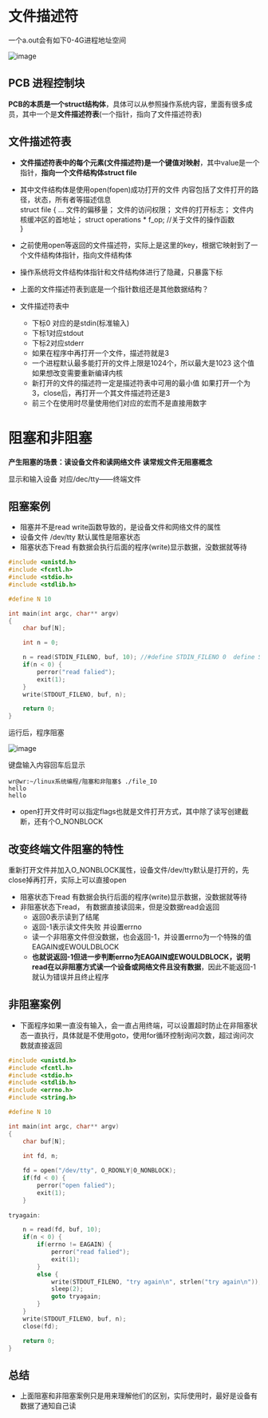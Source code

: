 <p id="文件描述符"></p>  

# 文件描述符


一个a.out会有如下0-4G进程地址空间

![image](https://user-images.githubusercontent.com/58176267/159222872-595e5880-0774-4a18-bfc7-4a245a025140.png)

## PCB 进程控制块  

**PCB的本质是一个struct结构体**，具体可以从参照操作系统内容，里面有很多成员，其中一个是**文件描述符表**(一个指针，指向了文件描述符表)  

## 文件描述符表  

* **文件描述符表中的每个元素(文件描述符)是一个键值对映射**，其中value是一个指针，**指向一个文件结构体struct file**  
* 其中文件结构体是使用open(fopen)成功打开的文件  内容包括了文件打开的路径，状态，所有者等描述信息  
struct file
{
    ...
    文件的偏移量；
    文件的访问权限；
    文件的打开标志；
    文件内核缓冲区的首地址；
    struct operations * f_op; //关于文件的操作函数  
}  
* 之前使用open等返回的文件描述符，实际上是这里的key，根据它映射到了一个文件结构体指针，指向文件结构体  
* 操作系统将文件结构体指针和文件结构体进行了隐藏，只暴露下标  
* 上面的文件描述符表到底是一个指针数组还是其他数据结构？

* 文件描述符表中  
    * 下标0 对应的是stdin(标准输入)
    * 下标1对应stdout
    * 下标2对应stderr
    * 如果在程序中再打开一个文件，描述符就是3
    * 一个进程默认最多能打开的文件上限是1024个，所以最大是1023  这个值如果想改变需要重新编译内核  
    * 新打开的文件的描述符一定是描述符表中可用的最小值  如果打开一个为3，close后，再打开一个其文件描述符还是3  
    * 前三个在使用时尽量使用他们对应的宏而不是直接用数字

# 阻塞和非阻塞  

**产生阻塞的场景：读设备文件和读网络文件  读常规文件无阻塞概念**  

显示和输入设备 对应/dec/tty——终端文件  

## 阻塞案例  

* 阻塞并不是read write函数导致的，是设备文件和网络文件的属性  
* 设备文件 /dev/tty 默认属性是阻塞状态  
* 阻塞状态下read   有数据会执行后面的程序(write)显示数据，没数据就等待  


```c
#include <unistd.h>  
#include <fcntl.h>   
#include <stdio.h>  
#include <stdlib.h> 

#define N 10

int main(int argc, char** argv)
{
	char buf[N];

	int n = 0;

	n = read(STDIN_FILENO, buf, 10); //#define STDIN_FILENO 0  define STDOUT_FILENO 1  define STDERR_FILENO 2
	if(n < 0) {
		perror("read falied");
		exit(1);
	}
	write(STDOUT_FILENO, buf, n);

	return 0;
}
```

运行后，程序阻塞  

![image](https://user-images.githubusercontent.com/58176267/159227923-28ea3363-67f5-45bb-9557-c80f85fea73f.png)

键盘输入内容回车后显示

```shell
wr@wr:~/linux系统编程/阻塞和非阻塞$ ./file_IO 
hello
hello

```

* open打开文件时可以指定flags也就是文件打开方式，其中除了读写创建截断，还有个O_NONBLOCK  

## 改变终端文件阻塞的特性  

重新打开文件并加入O_NONBLOCK属性，设备文件/dev/tty默认是打开的，先close掉再打开，实际上可以直接open    

* 阻塞状态下read   有数据会执行后面的程序(write)显示数据，没数据就等待
* 非阻塞状态下read， 有数据直接读回来，但是没数据read会返回
    * 返回0表示读到了结尾
    * 返回-1表示读文件失败 并设置errno  
    * 读一个非阻塞文件但没数据，也会返回-1，并设置errno为一个特殊的值EAGAIN或EWOULDBLOCK  
    * **也就说返回-1但进一步判断errno为EAGAIN或EWOULDBLOCK，说明read在以非阻塞方式读一个设备或网络文件且没有数据**，因此不能返回-1就认为错误并且终止程序  

## 非阻塞案例  

* 下面程序如果一直没有输入，会一直占用终端，可以设置超时防止在非阻塞状态一直执行，具体就是不使用goto，使用for循环控制询问次数，超过询问次数就直接返回    

```c
#include <unistd.h>  
#include <fcntl.h>   
#include <stdio.h>  
#include <stdlib.h> 
#include <errno.h>
#include <string.h>

#define N 10

int main(int argc, char** argv)
{
	char buf[N];

	int fd, n;
	
	fd = open("/dev/tty", O_RDONLY|O_NONBLOCK);
	if(fd < 0) {
		perror("open falied");
		exit(1);
	}
    
tryagain:

	n = read(fd, buf, 10); 
	if(n < 0) {
		if(errno != EAGAIN) {
			perror("read falied");
			exit(1);
		}
		else {
			write(STDOUT_FILENO, "try again\n", strlen("try again\n"));
			sleep(2);
			goto tryagain;
		}
	}
	write(STDOUT_FILENO, buf, n);
	close(fd);

	return 0;
}
```

## 总结  

* 上面阻塞和非阻塞案例只是用来理解他们的区别，实际使用时，最好是设备有数据了通知自己读    









